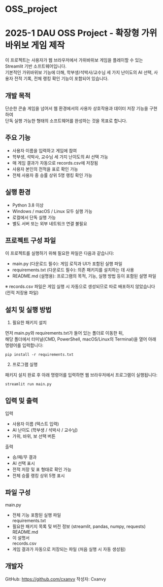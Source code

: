 # OSS_project
# 2025-1 DAU OSS Project - 확장형 가위바위보 게임 제작

이 프로젝트는 사용자가 웹 브라우저에서 가위바위보 게임을 플레이할 수 있는 Streamlit 기반 소프트웨어입니다.  
기본적인 가위바위보 기능에 더해, 학부생/석박사/교수님 세 가지 난이도의 AI 선택,
사용자 전적 기록, 전체 랭킹 확인 기능이 포함되어 있습니다.


## 개발 목적

단순한 콘솔 게임을 넘어서 웹 환경에서의 사용자 상호작용과 데이터 저장 기능을 구현하여  
단독 실행 가능한 형태의 소프트웨어를 완성하는 것을 목표로 합니다.

## 주요 기능

- 사용자 이름을 입력하고 게임에 참여
- 학부생, 석박사, 교수님 세 가지 난이도의 AI 선택 가능
- 매 게임 결과가 자동으로 records.csv에 저장됨
- 사용자 본인의 전적을 표로 확인 가능
- 전체 사용자 중 승률 상위 5명 랭킹 확인 가능

## 실행 환경

- Python 3.8 이상
- Windows / macOS / Linux 모두 실행 가능
- 로컬에서 단독 실행 가능
- 별도 서버 또는 외부 네트워크 연결 불필요

## 프로젝트 구성 파일

이 프로젝트를 실행하기 위해 필요한 파일은 다음과 같습니다:

- main.py (다운로드 필수): 게임 로직과 UI가 포함된 실행 파일
- requirements.txt (다운로드 필수): 의존 패키지를 설치하는 데 사용
- README.md (설명용): 프로그램의 목적, 기능, 실행 방법 등이 포함된 설명 파일

※ records.csv 파일은 게임 실행 시 자동으로 생성되므로 따로 배포하지 않았습니다 (전적 저장용 파일)


## 설치 및 실행 방법

1. 필요한 패키지 설치

먼저 main.py와 requirements.txt가 들어 있는 폴더로 이동한 뒤,  
해당 폴더에서 터미널(CMD, PowerShell, macOS/Linux의 Terminal)을 열어 아래 명령어를 입력합니다:

```
pip install -r requirements.txt
```

2. 프로그램 실행

패키지 설치 완료 후 아래 명령어를 입력하면 웹 브라우저에서 프로그램이 실행됩니다:

```
streamlit run main.py
```

## 입력 및 출력

입력  
- 사용자 이름 (텍스트 입력)  
- AI 난이도 (학부생 / 석박사 / 교수님)  
- 가위, 바위, 보 선택 버튼

출력  
- 승/패/무 결과  
- AI 선택 표시  
- 전적 저장 및 표 형태로 확인 가능  
- 전체 승률 랭킹 상위 5명 표시

## 파일 구성

main.py  
  - 전체 기능 포함된 실행 파일  
requirements.txt  
  - 필요한 패키지 목록 및 버전 정보 (streamlit, pandas, numpy, requests)  
README.md  
  - 이 설명서  
records.csv  
  - 게임 결과가 자동으로 저장되는 파일 (처음 실행 시 자동 생성됨)

## 개발자

GitHub: https://github.com/cxanvy 
작성자: Cxanvy
